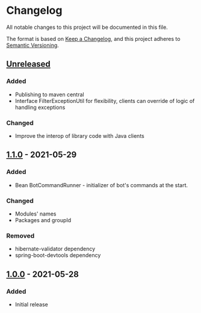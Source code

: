 # Changelog
All notable changes to this project will be documented in this file.

The format is based on [Keep a Changelog](https://keepachangelog.com/en/1.0.0/),
and this project adheres to [Semantic Versioning](https://semver.org/spec/v2.0.0.html).

## [Unreleased]
### Added
- Publishing to maven central
- Interface FilterExceptionUtil for flexibility, clients can override 
  of logic of handling exceptions

### Changed
- Improve the interop of library code with Java clients

## [1.1.0] - 2021-05-29
### Added
- Bean BotCommandRunner - initializer of bot's commands at the start.

### Changed
- Modules' names
- Packages and groupId

### Removed
- hibernate-validator dependency
- spring-boot-devtools dependency

## [1.0.0] - 2021-05-28
### Added
- Initial release

[Unreleased]: https://github.com/zh-efimenko/telesender/compare/v1.1.0...HEAD
[1.1.0]: https://github.com/zh-efimenko/telesender/releases/tag/v1.1.0
[1.0.0]: https://github.com/zh-efimenko/telesender/releases/tag/v1.0.0
